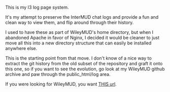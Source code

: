 This is my I3 log page system.

It's my attempt to preserve the InterMUD chat logs and provide
a fun and clean way to view them, and flip around through their
history.

I used to have these as part of WileyMUD's home directory, but
when I abandoned Apache in favor of Nginx, I decided it would
be cleaner to just move all this into a new directory structure
that can easily be installed anywhere else.

This is the starting point from that move.  I don't know of
a nice way to extract the git history from the old subset of
the repository and graft it onto this one, so if you want
to see the evolution, go look at my WileyMUD github archive
and paw through the public_html/log area.

If you were looking for WileyMUD, you want [THIS url](https://github.com/quixadhal/wileymud).

